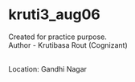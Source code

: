 # kruti3_aug06
Created for practice purpose.
<br>
Author - Krutibasa Rout (Cognizant)

<br>
Location: Gandhi Nagar
